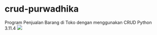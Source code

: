 # crud-purwadhika
Program Penjualan Barang di Toko dengan menggunakan CRUD Python 3.11.4
<img src = 'https://media.giphy.com/media/3orieV7bo0hYEJDKSs/giphy.gif'>
